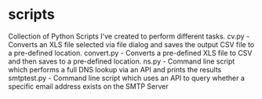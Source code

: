 # scripts
Collection of Python Scripts I've created to perform different tasks.
cv.py - Converts an XLS file selected via file dialog and saves the output CSV file to a pre-defined location.
convert.py - Converts a pre-defined XLS file to CSV and then saves to a pre-defined location.
ns.py - Command line script which performs a full DNS lookup via an API and prints the results
smtptest.py - Command line script which uses an API to query whether a specific email address exists on the SMTP Server
